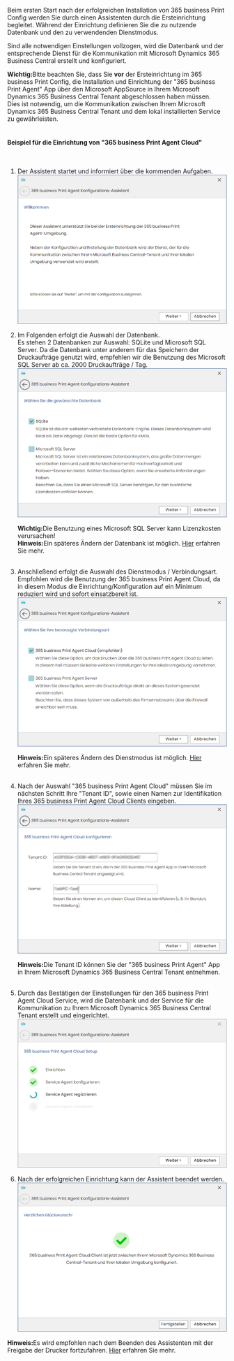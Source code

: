 Beim ersten Start nach der erfolgreichen Installation von 365 business Print Config werden Sie durch einen Assistenten durch die Ersteinrichtung begleitet.
Während der Einrichtung definieren Sie die zu nutzende Datenbank und den zu verwendenden Dienstmodus.

Sind alle notwendigen Einstellungen vollzogen, wird die Datenbank und der entsprechende Dienst für die Kommunikation mit Microsoft Dynamics 365 Business Central erstellt und konfiguriert.

<div class="alert alert-notice">
    <i class="fa-solid fa-notes"></i> <strong>Wichtig:</strong>Bitte beachten Sie, dass Sie <strong>vor</strong> der Ersteinrichtung im 365 business Print Config, die Installation und Einrichtung der "365 business Print Agent" App über den Microsoft AppSource in Ihrem Microsoft Dynamics 365 Business Central Tenant abgeschlossen haben müssen.<br/>
    Dies ist notwendig, um die Kommunikation zwischen Ihrem Microsoft Dynamics 365 Business Central Tenant und dem lokal installierten Service zu gewährleisten. 
</div>
<br/>


#### Beispiel für die Einrichtung von "365 business Print Agent Cloud"
<br/>

1. Der Assistent startet und informiert über die kommenden Aufgaben.<br/>
![Intro](/assets/images/365-business-print-agent/config/wizard/wizard1.PNG) 

2. Im Folgenden erfolgt die Auswahl der Datenbank.<br/>Es stehen 2 Datenbanken zur Auswahl: SQLite und Microsoft SQL Server. Da die Datenbank unter anderem für das Speichern der Druckaufträge genutzt wird, empfehlen wir die Benutzung des Microsoft SQL Server ab ca. 2000 Druckaufträge / Tag. <br/>
![Datenbank](/assets/images/365-business-print-agent/config/wizard/wizard2.PNG) 

   <div class="alert alert-notice">
       <i class="fa-solid fa-notes"></i> <strong>Wichtig:</strong>Die Benutzung eines Microsoft SQL Server kann Lizenzkosten verursachen! 
   </div>
   
   <div class="alert alert-info">
       <i class="fa-solid fa-lightbulb"></i> <strong>Hinweis:</strong>Ein späteres Ändern der Datenbank ist möglich. <a href="../print-agent-config-databases/">Hier</a> erfahren Sie mehr.
   </div><br/>

3. Anschließend erfolgt die Auswahl des Dienstmodus / Verbindungsart.<br/>Empfohlen wird die Benutzung der 365 business Print Agent Cloud, da in diesem Modus die Einrichtung/Konfiguration auf ein Minimum reduziert wird und sofort einsatzbereit ist.<br/>
![CloudClient](/assets/images/365-business-print-agent/config/wizard/wizard3.PNG) 
   <div class="alert alert-info">
       <i class="fa-solid fa-lightbulb"></i> <strong>Hinweis:</strong>Ein späteres Ändern des Dienstmodus ist möglich. <a href="../print-agent-config-connections">Hier</a> erfahren Sie mehr.
   </div><br/>

4. Nach der Auswahl "365 business Print Agent Cloud" müssen Sie im nächsten Schritt Ihre "Tenant ID", sowie einen Namen zur Identifikation Ihres 365 business Print Agent Cloud Clients eingeben.<br/>
![CloudClient](/assets/images/365-business-print-agent/config/wizard/wizard4-cloud.PNG) 
   <div class="alert alert-info">
       <i class="fa-solid fa-lightbulb"></i> <strong>Hinweis:</strong>Die Tenant ID können Sie der "365 business Print Agent" App in Ihrem Microsoft Dynamics 365 Business Central Tenant entnehmen.
   </div><br/>

5. Durch das Bestätigen der Einstellungen für den 365 business Print Agent Cloud Service, wird die Datenbank und der Service für die Kommunikation zu Ihrem Microsoft Dynamics 365 Business Central Tenant erstellt und eingerichtet.<br/>
![CloudClient](/assets/images/365-business-print-agent/config/wizard/wizard5-cloud.PNG) 

6. Nach der erfolgreichen Einrichtung kann der Assistent beendet werden.<br/>
![CloudClient](/assets/images/365-business-print-agent/config/wizard/wizard6-cloud.PNG) 

<div class="alert alert-info">
    <i class="fa-solid fa-lightbulb"></i> <strong>Hinweis:</strong>Es wird empfohlen nach dem Beenden des Assistenten mit der Freigabe der Drucker fortzufahren. <a href="../print-agent-config-printers/">Hier</a> erfahren Sie mehr.
</div><br/>